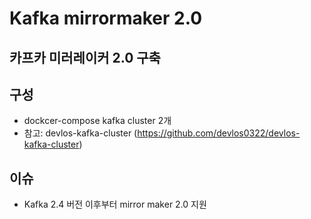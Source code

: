 # Kafka mirrormaker 2.0

## 카프카 미러레이커 2.0 구축


## 구성
* dockcer-compose kafka cluster 2개
* 참고: devlos-kafka-cluster (https://github.com/devlos0322/devlos-kafka-cluster)

## 이슈
* Kafka 2.4 버전 이후부터 mirror maker 2.0 지원